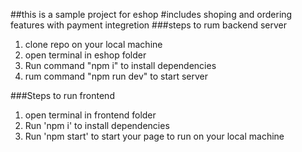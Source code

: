 ##this is a sample project for eshop
#includes shoping and ordering features with payment integretion
###steps to rum backend server
1. clone repo on your local machine
2. open terminal in eshop folder
3. Run command "npm i" to install dependencies
4. rum command "npm run dev" to start server

###Steps to run frontend 
1. open terminal in frontend folder
2. Run 'npm i' to install dependencies
3. Run 'npm start' to start your page to run on your local machine
